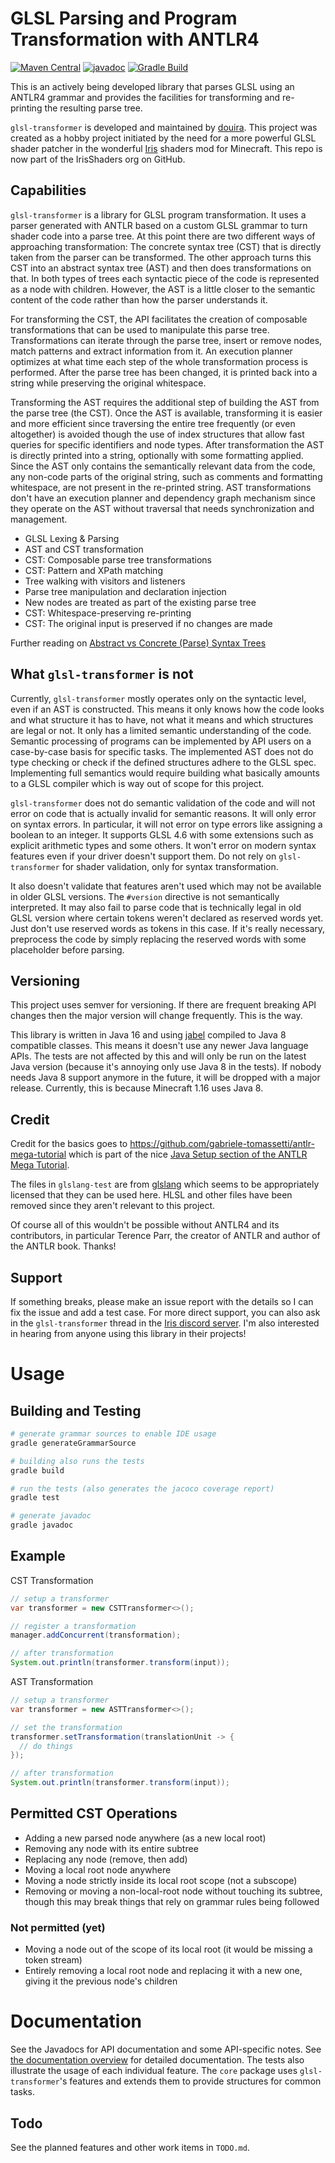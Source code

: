 # GLSL Parsing and Program Transformation with ANTLR4

[![Maven Central](https://maven-badges.herokuapp.com/maven-central/io.github.douira/glsl-transformer/badge.svg)](https://maven-badges.herokuapp.com/maven-central/io.github.douira/glsl-transformer)
[![javadoc](https://javadoc.io/badge2/io.github.douira/glsl-transformer/javadoc.svg)](https://javadoc.io/doc/io.github.douira/glsl-transformer)
[![Gradle Build](https://github.com/douira/glsl-transformer/actions/workflows/gradle.yml/badge.svg)](https://github.com/douira/glsl-transformer/actions/workflows/gradle.yml)

This is an actively being developed library that parses GLSL using an ANTLR4 grammar and provides the facilities for transforming and re-printing the resulting parse tree.

`glsl-transformer` is developed and maintained by [douira](https://github.com/douira). This project was created as a hobby project initiated by the need for a more powerful GLSL shader patcher in the wonderful [Iris](https://github.com/IrisShaders/Iris/) shaders mod for Minecraft. This repo is now part of the IrisShaders org on GitHub.

## Capabilities

`glsl-transformer` is a library for GLSL program transformation. It uses a parser generated with ANTLR based on a custom GLSL grammar to turn shader code into a parse tree. At this point there are two different ways of approaching transformation: The concrete syntax tree (CST) that is directly taken from the parser can be transformed. The other approach turns this CST into an abstract syntax tree (AST) and then does transformations on that. In both types of trees each syntactic piece of the code is represented as a node with children. However, the AST is a little closer to the semantic content of the code rather than how the parser understands it.

For transforming the CST, the API facilitates the creation of composable transformations that can be used to manipulate this parse tree. Transformations can iterate through the parse tree, insert or remove nodes, match patterns and extract information from it. An execution planner optimizes at what time each step of the whole transformation process is performed. After the parse tree has been changed, it is printed back into a string while preserving the original whitespace.

Transforming the AST requires the additional step of building the AST from the parse tree (the CST). Once the AST is available, transforming it is easier and more efficient since traversing the entire tree frequently (or even altogether) is avoided though the use of index structures that allow fast queries for specific identifiers and node types. After transformation the AST is directly printed into a string, optionally with some formatting applied. Since the AST only contains the semantically relevant data from the code, any non-code parts of the original string, such as comments and formatting whitespace, are not present in the re-printed string. AST transformations don't have an execution planner and dependency graph mechanism since they operate on the AST without traversal that needs synchronization and management.

- GLSL Lexing & Parsing
- AST and CST transformation
- CST: Composable parse tree transformations
- CST: Pattern and XPath matching
- Tree walking with visitors and listeners
- Parse tree manipulation and declaration injection
- New nodes are treated as part of the existing parse tree
- CST: Whitespace-preserving re-printing
- CST: The original input is preserved if no changes are made

Further reading on [Abstract vs Concrete (Parse) Syntax Trees](https://eli.thegreenplace.net/2009/02/16/abstract-vs-concrete-syntax-trees/)

## What `glsl-transformer` is not

Currently, `glsl-transformer` mostly operates only on the syntactic level, even if an AST is constructed. This means it only knows how the code looks and what structure it has to have, not what it means and which structures are legal or not. It only has a limited semantic understanding of the code. Semantic processing of programs can be implemented by API users on a case-by-case basis for specific tasks. The implemented AST does not do type checking or check if the defined structures adhere to the GLSL spec. Implementing full semantics would require building what basically amounts to a GLSL compiler which is way out of scope for this project.

`glsl-transformer` does not do semantic validation of the code and will not error on code that is actually invalid for semantic reasons. It will only error on syntax errors. In particular, it will not error on type errors like assigning a boolean to an integer. It supports GLSL 4.6 with some extensions such as explicit arithmetic types and some others. It won't error on modern syntax features even if your driver doesn't support them. Do not rely on `glsl-transformer` for shader validation, only for syntax transformation.

It also doesn't validate that features aren't used which may not be available in older GLSL versions. The `#version` directive is not semantically interpreted. It may also fail to parse code that is technically legal in old GLSL version where certain tokens weren't declared as reserved words yet. Just don't use reserved words as tokens in this case. If it's really necessary, preprocess the code by simply replacing the reserved words with some placeholder before parsing.

## Versioning

This project uses semver for versioning. If there are frequent breaking API changes then the major version will change frequently. This is the way.

This library is written in Java 16 and using [jabel](https://github.com/bsideup/jabel) compiled to Java 8 compatible classes. This means it doesn't use any newer Java language APIs. The tests are not affected by this and will only be run on the latest Java version (because it's annoying only use Java 8 in the tests). If nobody needs Java 8 support anymore in the future, it will be dropped with a major release. Currently, this is because Minecraft 1.16 uses Java 8.

## Credit

Credit for the basics goes to https://github.com/gabriele-tomassetti/antlr-mega-tutorial which is part of the nice [Java Setup section of the ANTLR Mega Tutorial](https://tomassetti.me/antlr-mega-tutorial/#java-setup).

The files in `glslang-test` are from [glslang](https://github.com/KhronosGroup/glslang/tree/master/Test) which seems to be appropriately licensed that they can be used here. HLSL and other files have been removed since they aren't relevant to this project.

Of course all of this wouldn't be possible without ANTLR4 and its contributors, in particular Terence Parr, the creator of ANTLR and author of the ANTLR book. Thanks!

## Support

If something breaks, please make an issue report with the details so I can fix the issue and add a test case. For more direct support, you can also ask in the `glsl-transformer` thread in the [Iris discord server](https://discord.gg/jQJnav2jPu). I'm also interested in hearing from anyone using this library in their projects!

# Usage

## Building and Testing

```bash
# generate grammar sources to enable IDE usage
gradle generateGrammarSource

# building also runs the tests
gradle build

# run the tests (also generates the jacoco coverage report)
gradle test

# generate javadoc
gradle javadoc
```

## Example

CST Transformation

```java
// setup a transformer
var transformer = new CSTTransformer<>();

// register a transformation
manager.addConcurrent(transformation);

// after transformation
System.out.println(transformer.transform(input));
```

AST Transformation
```java
// setup a transformer
var transformer = new ASTTransformer<>();

// set the transformation
transformer.setTransformation(translationUnit -> {
  // do things
});

// after transformation
System.out.println(transformer.transform(input));
```

## Permitted CST Operations

- Adding a new parsed node anywhere (as a new local root)
- Removing any node with its entire subtree
- Replacing any node (remove, then add)
- Moving a local root node anywhere
- Moving a node strictly inside its local root scope (not a subscope)
- Removing or moving a non-local-root node without touching its subtree, though this may break things that rely on grammar rules being followed

### Not permitted (yet)

- Moving a node out of the scope of its local root (it would be missing a token stream)
- Entirely removing a local root node and replacing it with a new one, giving it the previous node's children

# Documentation

See the Javadocs for API documentation and some API-specific notes. See [the documentation overview](docs/overview.md) for detailed documentation. The tests also illustrate the usage of each individual feature. The `core` package uses `glsl-transformer`'s features and extends them to provide structures for common tasks.

## Todo

See the planned features and other work items in `TODO.md`.
